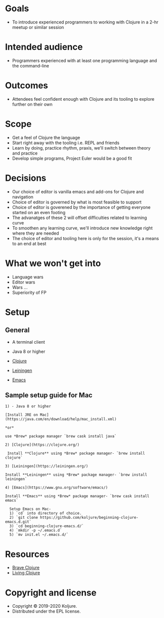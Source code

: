 # Goals
- To introduce experienced programmers to working with Clojure in a 2-hr meetup or similar session
# Intended audience
- Programmers experienced with at least one programming language and the command-line
# Outcomes
- Attendees feel confident enough with Clojure and its tooling to explore further on their own
# Scope
- Get a feel of Clojure the language
- Start right away with the tooling i.e. REPL and friends
- Learn by doing, practice rhythm, praxis, we'll switch between theory and practice
- Develop simple programs, Project Euler would be a good fit
# Decisions
- Our choice of editor is vanilla emacs and add-ons for Clojure and navigation
- Choice of editor is governed by what is most feasible to support
- Choice of editor is goverened by the importance of getting everyone started on an even footing
- The advanatges of these 2 will offset difficulties related to learning curve
- To smoothen any learning curve, we'll introduce new knowledge right where they are needed
- The choice of editor and tooling here is only for the session, it's a means to an end at best
# What we won't get into
- Language wars
- Editor wars
- Wars ...
- Superiority of FP

# Setup

  ## General 
  - A terminal client

  - Java 8 or higher

  - [Clojure](https://clojure.org/)

  - [Leiningen](https://leiningen.org/)

  - [Emacs](https://www.gnu.org/software/emacs/)


  ## Sample setup guide for Mac

    1) - Java 8 or higher

    [Install JRE on Mac](https://java.com/en/download/help/mac_install.xml)

    *or* 
    
    use *Brew* package manager `brew cask install java`

    2) [Clojure](https://clojure.org/)

     Install **Clojure** using *Brew* package manager- `brew install clojure`

    3) [Leiningen](https://leiningen.org/)

    Install **Leiningen** using *Brew* package manager- `brew install leiningen`
    
    4) [Emacs](https://www.gnu.org/software/emacs/)

    Install **Emacs** using *Brew* package manager- `brew cask install emacs`

      Setup Emacs on Mac-
      1) `cd` into directory of choice.
      2) `git clone https://github.com/koljure/beginning-clojure-emacs.d.git`
      3) `cd beginning-clojure-emacs.d/`
      4) `mkdir -p ~/.emacs.d`
      5) `mv init.el ~/.emacs.d/` 
    

# Resources
* [Brave Clojure](https://www.braveclojure.com/foreword/)
* [Living Clojure](https://www.oreilly.com/library/view/living-clojure/9781491909270/)

# Copyright and license
- Copyright © 2019-2020 Koljure.
- Distributed under the EPL license.

